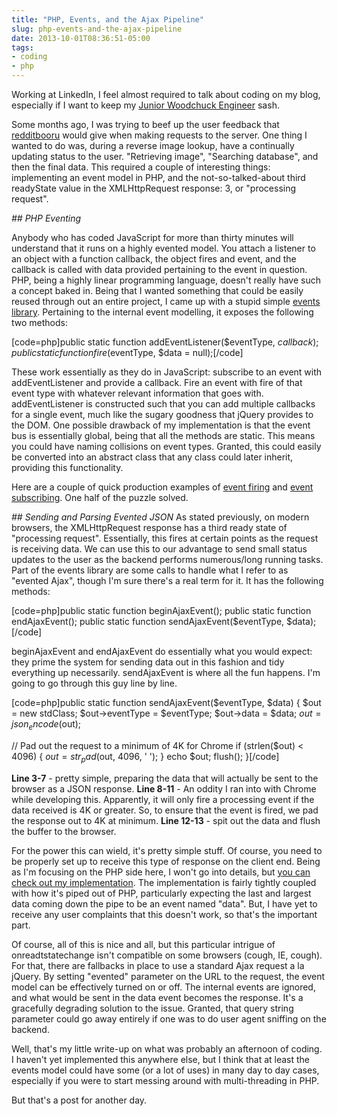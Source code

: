 ```yaml
---
title: "PHP, Events, and the Ajax Pipeline"
slug: php-events-and-the-ajax-pipeline
date: 2013-10-01T08:36:51-05:00
tags:
- coding
- php
---
```

Working at LinkedIn, I feel almost required to talk about coding on my blog, especially if I want to keep my [Junior Woodchuck Engineer](http://i.imgur.com/8ALLwfP.jpg) sash.

Some months ago, I was trying to beef up the user feedback that [redditbooru](http://awwnime.redditbooru.com/) would give when making requests to the server. One thing I wanted to do was, during a reverse image lookup, have a continually updating status to the user. "Retrieving image", "Searching database", and then the final data. This required a couple of interesting things: implementing an event model in PHP, and the not-so-talked-about third readyState value in the XMLHttpRequest response: 3, or "processing request".

_## PHP Eventing_

Anybody who has coded JavaScript for more than thirty minutes will understand that it runs on a highly evented model. You attach a listener to an object with a function callback, the object fires and event, and the callback is called with data provided pertaining to the event in question. PHP, being a highly linear programming language, doesn't really have such a concept baked in. Being that I wanted something that could be easily reused through out an entire project, I came up with a stupid simple [events library](https://github.com/dxprog/reddit-booru/blob/master/lib/events.php). Pertaining to the internal event modelling, it exposes the following two methods:

[code=php]public static function addEventListener($eventType, $callback);
public static function fire($eventType, $data = null);[/code]

These work essentially as they do in JavaScript: subscribe to an event with addEventListener and provide a callback. Fire an event with fire of that event type with whatever relevant information that goes with. addEventListener is constructed such that you can add multiple callbacks for a single event, much like the sugary goodness that jQuery provides to the DOM. One possible drawback of my implementation is that the event bus is essentially global, being that all the methods are static. This means you could have naming collisions on event types. Granted, this could easily be converted into an abstract class that any class could later inherit, providing this functionality.

Here are a couple of quick production examples of [event firing](https://github.com/dxprog/reddit-booru/blob/master/api/image.php#L215) and [event subscribing](https://github.com/dxprog/reddit-booru/blob/master/controller/images.php#L199). One half of the puzzle solved.

_## Sending and Parsing Evented JSON_
As stated previously, on modern browsers, the XMLHttpRequest response has a third ready state of "processing request". Essentially, this fires at certain points as the request is receiving data. We can use this to our advantage to send small status updates to the user as the backend performs numerous/long running tasks. Part of the events library are some calls to handle what I refer to as "evented Ajax", though I'm sure there's a real term for it. It has the following methods:

[code=php]public static function beginAjaxEvent();
public static function endAjaxEvent();
public static function sendAjaxEvent($eventType, $data);[/code]

beginAjaxEvent and endAjaxEvent do essentially what you would expect: they prime the system for sending data out in this fashion and tidy everything up necessarily. sendAjaxEvent is where all the fun happens. I'm going to go through this guy line by line.

[code=php]public static function sendAjaxEvent($eventType, $data) {
$out = new stdClass;
$out->eventType = $eventType;
$out->data = $data;
$out = json_encode($out);

// Pad out the request to a minimum of 4K for Chrome
if (strlen($out) < 4096) {
$out = str_pad($out, 4096, ' ');
}
echo $out;
flush();
}[/code]

**Line 3-7** - pretty simple, preparing the data that will actually be sent to the browser as a JSON response.
**Line 8-11** - An oddity I ran into with Chrome while developing this. Apparently, it will only fire a processing event if the data received is 4K or greater. So, to ensure that the event is fired, we pad the response out to 4K at minimum.
**Line 12-13** - spit out the data and flush the buffer to the browser.

For the power this can wield, it's pretty simple stuff. Of course, you need to be properly set up to receive this type of response on the client end. Being as I'm focusing on the PHP side here, I won't go into details, but [you can check out my implementation](https://github.com/dxprog/reddit-booru/blob/master/view/js/scripts.js#L78). The implementation is fairly tightly coupled with how it's piped out of PHP, particularly expecting the last and largest data coming down the pipe to be an event named "data". But, I have yet to receive any user complaints that this doesn't work, so that's the important part.

Of course, all of this is nice and all, but this particular intrigue of onreadtstatechange isn't compatible on some browsers (cough, IE, cough). For that, there are fallbacks in place to use a standard Ajax request a la jQuery. By setting "evented" parameter on the URL to the request, the event model can be effectively turned on or off. The internal events are ignored, and what would be sent in the data event becomes the response. It's a gracefully degrading solution to the issue. Granted, that query string parameter could go away entirely if one was to do user agent sniffing on the backend.

Well, that's my little write-up on what was probably an afternoon of coding. I haven't yet implemented this anywhere else, but I think that at least the events model could have some (or a lot of uses) in many day to day cases, especially if you were to start messing around with multi-threading in PHP.

But that's a post for another day.
